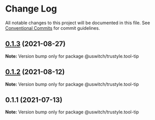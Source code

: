 # Change Log

All notable changes to this project will be documented in this file.
See [Conventional Commits](https://conventionalcommits.org) for commit guidelines.

## [0.1.3](https://github.com/uswitch/trustyle/compare/@uswitch/trustyle.tool-tip@0.1.2...@uswitch/trustyle.tool-tip@0.1.3) (2021-08-27)

**Note:** Version bump only for package @uswitch/trustyle.tool-tip





## [0.1.2](https://github.com/uswitch/trustyle/compare/@uswitch/trustyle.tool-tip@0.1.1...@uswitch/trustyle.tool-tip@0.1.2) (2021-08-12)

**Note:** Version bump only for package @uswitch/trustyle.tool-tip





## 0.1.1 (2021-07-13)

**Note:** Version bump only for package @uswitch/trustyle.tool-tip
